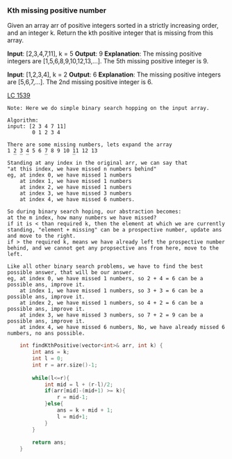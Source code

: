 ### Kth missing positive number

Given an array arr of positive integers sorted in a strictly increasing order, and an integer k.
Return the kth positive integer that is missing from this array.

**Input**: [2,3,4,7,11], k = 5
**Output**: 9
**Explanation**: The missing positive integers are [1,5,6,8,9,10,12,13,...]. The 5th missing positive integer is 9.

**Input**: [1,2,3,4], k = 2
**Output**: 6
**Explanation**: The missing positive integers are [5,6,7,...]. The 2nd missing positive integer is 6.

[LC 1539](https://leetcode.com/problems/kth-missing-positive-number/)

```
Note: Here we do simple binary search hopping on the input array.
```
```
Algorithm: 
input: [2 3 4 7 11]
        0 1 2 3 4

There are some missing numbers, lets expand the array
1 2 3 4 5 6 7 8 9 10 11 12 13
  ‾ ‾ ‾     ‾        ‾
Standing at any index in the original arr, we can say that
"at this index, we have missed n numbers behind"
eg, at index 0, we have missed 1 numbers
    at index 1, we have missed 1 numbers
    at index 2, we have missed 1 numbers
    at index 3, we have missed 3 numbers
    at index 4, we have missed 6 numbers.

So during binary search hoping, our abstraction becomes:
at the m index, how many numbers we have missed?
if it is < than required k, then the element at which we are currently standing, "element + missing" can be a prospective number, update ans and move to the right.
if > the required k, means we have already left the prospective number behind, and we cannot get any propsective ans from here, move to the left.

Like all other binary search problems, we have to find the best possible answer, that will be our answer.
eg, at index 0, we have missed 1 numbers, so 2 + 4 = 6 can be a possible ans, improve it.
    at index 1, we have missed 1 numbers, so 3 + 3 = 6 can be a possible ans, improve it.
    at index 2, we have missed 1 numbers, so 4 + 2 = 6 can be a possible ans, improve it.
    at index 3, we have missed 3 numbers, so 7 + 2 = 9 can be a possible ans, improve it.
    at index 4, we have missed 6 numbers, No, we have already missed 6 numbers, no ans possible.
```

```cpp
    int findKthPositive(vector<int>& arr, int k) {
        int ans = k;
        int l = 0;
        int r = arr.size()-1;
        
        while(l<=r){
            int mid = l + (r-l)/2;
            if(arr[mid]-(mid+1) >= k){
                r = mid-1;
            }else{
                ans = k + mid + 1;
                l = mid+1;
            }
        }
        
        return ans;
    }
```
